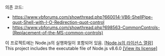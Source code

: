 의존 코드: 
* https://www.vbforums.com/showthread.php?660014-VB6-ShellPipe-quot-Shell-with-I-O-Redirection-quot-control
* https://www.vbforums.com/showthread.php?698563-CommonControls-(Replacement-of-the-MS-common-controls)

이 프로젝트에는 Node.js의 실행화일이 포함되어 있음. [[Node.js의 라이선스 열람]](https://github.com/gec-chopper-control/batch-downloader/blob/master/NODEJS_LICENSE)  
This project includes the executable file of Node.js v8.6.0 [[View its license]](https://github.com/gec-chopper-control/batch-downloader/blob/master/NODEJS_LICENSE)
